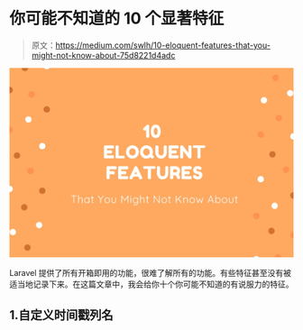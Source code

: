# 你可能不知道的 10 个显著特征

> 原文：<https://medium.com/swlh/10-eloquent-features-that-you-might-not-know-about-75d8221d4adc>

![](img/7e753063badd287017f54b7e5a5786ef.png)

Laravel 提供了所有开箱即用的功能，很难了解所有的功能。有些特征甚至没有被适当地记录下来。在这篇文章中，我会给你十个你可能不知道的有说服力的特征。

## 1.自定义时间戳列名